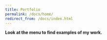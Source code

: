 ```yaml
---
title: Portfolio
permalink: /docs/home/
redirect_from: /docs/index.html
---
```


**Look at the menu to find examples of my work.**